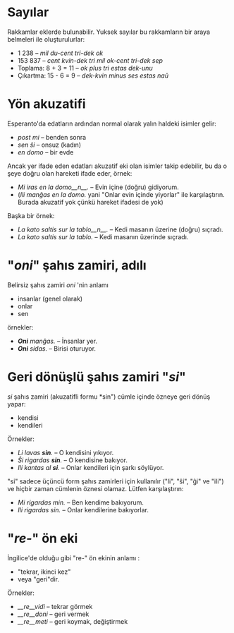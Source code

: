 # Sayılar

Rakkamlar eklerde bulunabilir. Yuksek sayılar bu rakkamların bir araya belmeleri ile oluşturulurlar:

- 1 238                     – *mil du-cent tri-dek ok*
- 153 837                   – *cent kvin-dek tri mil ok-cent tri-dek sep*
- Toplama:       8 + 3 = 11 – *ok plus tri estas dek-unu*
- Çıkartma:      15 - 6 = 9 – *dek-kvin minus ses estas naŭ*

# Yön akuzatifi

Esperanto'da edatların ardından normal olarak yalın haldeki isimler gelir:

- *post mi* – benden sonra
- *sen ŝi* – onsuz (kadın)
- *en domo* – bir evde

Ancak yer ifade eden edatları akuzatif eki olan isimler takip edebilir, bu da o şeye doğru olan hareketi ifade eder, örnek:

- *Mi iras en la domo__n__.* – Evin içine (doğru) gidiyorum.
- (*Ili manĝas en la domo.* yani "Onlar evin içinde yiyorlar" ile karşılaştırın. Burada akuzatif yok çünkü hareket ifadesi de yok)

Başka bir örnek:

- *La kato saltis sur la tablo__n__.* – Kedi masanın üzerine (doğru) sıçradı.
- *La kato saltis sur la tablo.* – Kedi masanın üzerinde sıçradı.

# "*oni*" şahıs zamiri, adılı

Belirsiz şahıs zamiri *oni* 'nin anlamı 

- insanlar (genel olarak)
- onlar
- sen

örnekler:

- *__Oni__ manĝas.* – İnsanlar yer.
- *__Oni__ sidas.* – Birisi oturuyor.
 

# Geri dönüşlü şahıs zamiri "*si*"

*si* şahıs zamiri (akuzatifli formu *sin") cümle içinde özneye geri dönüş yapar:

- kendisi
- kendileri

Örnekler:

- *Li lavas __sin__.* – O kendisini yıkıyor.
- *Ŝi rigardas __sin__.* – O kendisine bakıyor.
- *Ili kantas al __si__.* – Onlar kendileri için şarkı söylüyor.
 
"si" sadece üçüncü form şahıs zamirleri için kullanılır ("li", "ŝi", "ĝi" ve "ili") ve hiçbir zaman cümlenin öznesi olamaz. Lütfen karşılaştırın:

- *Mi rigardas min.* – Ben kendime bakıyorum.
- *Ili rigardas sin.* – Onlar kendilerine bakıyorlar.

# "*re-*" ön eki

İngilice'de olduğu gibi "re-" ön ekinin anlamı :

- "tekrar, ikinci kez"
- veya "geri"dir.

Örnekler:

- *__re__vidi* – tekrar görmek
- *__re__doni* – geri vermek 
- *__re__meti* – geri koymak, değiştirmek

 
